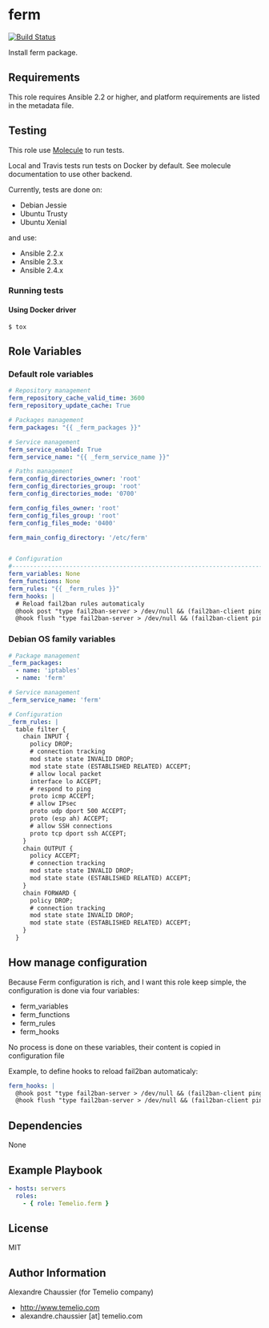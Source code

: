 # ferm

[![Build Status](https://travis-ci.org/Temelio/ansible-role-ferm.svg?branch=master)](https://travis-ci.org/Temelio/ansible-role-ferm)

Install ferm package.

## Requirements

This role requires Ansible 2.2 or higher,
and platform requirements are listed in the metadata file.

## Testing

This role use [Molecule](https://github.com/metacloud/molecule/) to run tests.

Local and Travis tests run tests on Docker by default.
See molecule documentation to use other backend.

Currently, tests are done on:
- Debian Jessie
- Ubuntu Trusty
- Ubuntu Xenial

and use:
- Ansible 2.2.x
- Ansible 2.3.x
- Ansible 2.4.x

### Running tests

#### Using Docker driver

```
$ tox
```

## Role Variables

### Default role variables

``` yaml
# Repository management
ferm_repository_cache_valid_time: 3600
ferm_repository_update_cache: True

# Packages management
ferm_packages: "{{ _ferm_packages }}"

# Service management
ferm_service_enabled: True
ferm_service_name: "{{ _ferm_service_name }}"

# Paths management
ferm_config_directories_owner: 'root'
ferm_config_directories_group: 'root'
ferm_config_directories_mode: '0700'

ferm_config_files_owner: 'root'
ferm_config_files_group: 'root'
ferm_config_files_mode: '0400'

ferm_main_config_directory: '/etc/ferm'


# Configuration
#------------------------------------------------------------------------------
ferm_variables: None
ferm_functions: None
ferm_rules: "{{ _ferm_rules }}"
ferm_hooks: |
  # Reload fail2ban rules automaticaly
  @hook post "type fail2ban-server > /dev/null && (fail2ban-client ping > /dev/null && fail2ban-client reload > /dev/null || true) || true";
  @hook flush "type fail2ban-server > /dev/null && (fail2ban-client ping > /dev/null && fail2ban-client reload > /dev/null || true) || true";
```

### Debian OS family variables

``` yaml
# Package management
_ferm_packages:
  - name: 'iptables'
  - name: 'ferm'

# Service management
_ferm_service_name: 'ferm'

# Configuration
_ferm_rules: |
  table filter {
    chain INPUT {
      policy DROP;
      # connection tracking
      mod state state INVALID DROP;
      mod state state (ESTABLISHED RELATED) ACCEPT;
      # allow local packet
      interface lo ACCEPT;
      # respond to ping
      proto icmp ACCEPT;
      # allow IPsec
      proto udp dport 500 ACCEPT;
      proto (esp ah) ACCEPT;
      # allow SSH connections
      proto tcp dport ssh ACCEPT;
    }
    chain OUTPUT {
      policy ACCEPT;
      # connection tracking
      mod state state INVALID DROP;
      mod state state (ESTABLISHED RELATED) ACCEPT;
    }
    chain FORWARD {
      policy DROP;
      # connection tracking
      mod state state INVALID DROP;
      mod state state (ESTABLISHED RELATED) ACCEPT;
    }
  }
```

## How manage configuration

Because Ferm configuration is rich, and I want this role keep simple, the
configuration is done via four variables:
* ferm_variables
* ferm_functions
* ferm_rules
* ferm_hooks

No process is done on these variables, their content is copied in configuration
file

Example, to define hooks to reload fail2ban automaticaly:
``` yaml
ferm_hooks: |
  @hook post "type fail2ban-server > /dev/null && (fail2ban-client ping > /dev/null && fail2ban-client reload > /dev/null || true) || true";
  @hook flush "type fail2ban-server > /dev/null && (fail2ban-client ping > /dev/null && fail2ban-client reload > /dev/null || true) || true";
```

## Dependencies

None

## Example Playbook

``` yaml
- hosts: servers
  roles:
    - { role: Temelio.ferm }
```

## License

MIT

## Author Information

Alexandre Chaussier (for Temelio company)
- http://www.temelio.com
- alexandre.chaussier [at] temelio.com
